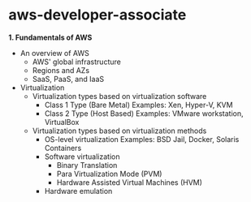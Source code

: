 # aws-developer-associate

**1. Fundamentals of AWS** 
- An overview of AWS  
  - AWS' global infrastructure
  - Regions and AZs
  - SaaS, PaaS, and IaaS
- Virtualization 
  - Virtualization types based on virtualization software
    - Class 1 Type (Bare Metal) Examples: Xen, Hyper-V, KVM
    - Class 2 Type (Host Based) Examples: VMware workstation, VirtualBox
  - Virtualization types based on virtualization methods
    - OS-level virtualization Examples: BSD Jail, Docker, Solaris Containers 
    - Software virtualization 
      - Binary Translation 
      - Para Virtualization Mode (PVM)
      - Hardware Assisted Virtual Machines (HVM) 
    - Hardware emulation 

